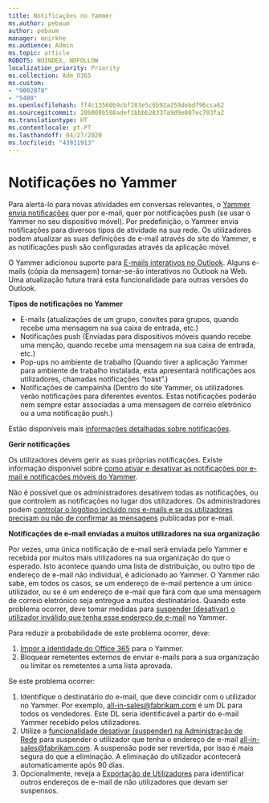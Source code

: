 ```yaml
---
title: Notificações no Yammer
ms.author: pebaum
author: pebaum
manager: mnirkhe
ms.audience: Admin
ms.topic: article
ROBOTS: NOINDEX, NOFOLLOW
localization_priority: Priority
ms.collection: Adm_O365
ms.custom:
- "9002878"
- "5480"
ms.openlocfilehash: ff4c13560b9cbf283e5c6b92a259debdf96cca62
ms.sourcegitcommit: 286000b588adef1bbbb28337a9d9e087ec783fa2
ms.translationtype: HT
ms.contentlocale: pt-PT
ms.lasthandoff: 04/27/2020
ms.locfileid: "43911913"
---
```

# <a name="notifications-in-yammer"></a>Notificações no Yammer

Para alertá-lo para novas atividades em conversas relevantes, o [Yammer envia notificações](https://support.microsoft.com/en-gb/office/enable-or-disable-yammer-email-and-phone-notifications-93e530e0-189f-4768-8f28-7683d48cc996) quer por e-mail, quer por notificações push (se usar o Yammer no seu dispositivo móvel). Por predefinição, o Yammer envia notificações para diversos tipos de atividade na sua rede. Os utilizadores podem atualizar as suas definições de e-mail através do site do Yammer, e as notificações push são configuradas através da aplicação móvel. 

O Yammer adicionou suporte para [E-mails interativos no Outlook](https://techcommunity.microsoft.com/t5/outlook-blog/interactive-yammer-emails-in-outlook-on-the-web-are-here/ba-p/1209420). Alguns e-mails (cópia da mensagem) tornar-se-ão interativos no Outlook na Web. Uma atualização futura trará esta funcionalidade para outras versões do Outlook.

**Tipos de notificações no Yammer**

- E-mails (atualizações de um grupo, convites para grupos, quando recebe uma mensagem na sua caixa de entrada, etc.)
- Notificações push (Enviadas para dispositivos móveis quando recebe uma menção, quando recebe uma mensagem na sua caixa de entrada, etc.)
- Pop-ups no ambiente de trabalho (Quando tiver a aplicação Yammer para ambiente de trabalho instalada, esta apresentará notificações aos utilizadores, chamadas notificações “toast”.)
- Notificações de campainha (Dentro do site Yammer, os utilizadores verão notificações para diferentes eventos. Estas notificações poderão nem sempre estar associadas a uma mensagem de correio eletrónico ou a uma notificação push.)

Estão disponíveis mais [informações detalhadas sobre notificações](https://support.microsoft.com/en-gb/office/enable-or-disable-yammer-email-and-phone-notifications-93e530e0-189f-4768-8f28-7683d48cc996).

**Gerir notificações**

Os utilizadores devem gerir as suas próprias notificações. Existe informação disponível sobre [como ativar e desativar as notificações por e-mail e notificações móveis do Yammer](https://support.microsoft.com/en-gb/office/enable-or-disable-yammer-email-and-phone-notifications-93e530e0-189f-4768-8f28-7683d48cc996). 

Não é possível que os administradores desativem todas as notificações, ou que controlem as notificações no lugar dos utilizadores. Os administradores podem [controlar o logótipo incluído nos e-mails e se os utilizadores precisam ou não de confirmar as mensagens](https://docs.microsoft.com/yammer/configure-your-yammer-network/configure-email-and-yammer) publicadas por e-mail.

**Notificações de e-mail enviadas a muitos utilizadores na sua organização**

Por vezes, uma única notificação de e-mail será enviada pelo Yammer e recebida por muitos mais utilizadores na sua organização do que o esperado. Isto acontece quando uma lista de distribuição, ou outro tipo de endereço de e-mail não individual, é adicionado ao Yammer. O Yammer não sabe, em todos os casos, se um endereço de e-mail pertence a um único utilizador, ou se é um endereço de e-mail que fará com que uma mensagem de correio eletrónico seja entregue a muitos destinatários. Quando este problema ocorrer, deve tomar medidas para [suspender (desativar) o utilizador inválido que tenha esse endereço de e-mail](https://docs.microsoft.com/yammer/manage-yammer-users/add-block-or-remove-users#remove-users) no Yammer. 

Para reduzir a probabilidade de este problema ocorrer, deve:

1. [Impor a identidade do Office 365](https://docs.microsoft.com/yammer/configure-your-yammer-network/enforce-office-365-identity) para o Yammer.
2. Bloquear remetentes externos de enviar e-mails para a sua organização ou limitar os remetentes a uma lista aprovada.

Se este problema ocorrer:

1. Identifique o destinatário do e-mail, que deve coincidir com o utilizador no Yammer. Por exemplo, all-in-sales@fabrikam.com é um DL para todos os vendedores. Este DL seria identificável a partir do e-mail Yammer recebido pelos utilizadores.
2. Utilize a [funcionalidade desativar (suspender) na Administração de Rede](https://docs.microsoft.com/yammer/manage-yammer-users/add-block-or-remove-users#remove-users) para suspender o utilizador que tenha o endereço de e-mail all-in-sales@fabrikam.com. A suspensão pode ser revertida, por isso é mais segura do que a eliminação. A eliminação do utilizador acontecerá automaticamente após 90 dias.
3. Opcionalmente, reveja a [Exportação de Utilizadores](https://docs.microsoft.com/yammer/manage-security-and-compliance/export-yammer-enterprise-data#ExportUsers) para identificar outros endereços de e-mail de não utilizadores que devam ser suspensos.

